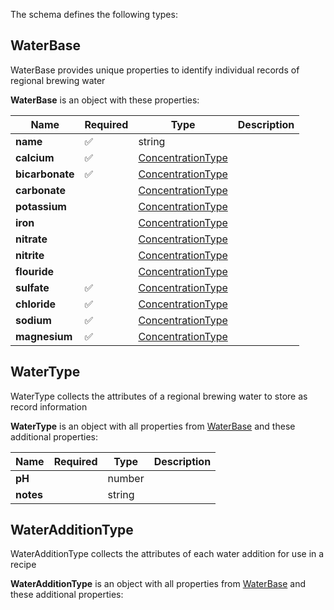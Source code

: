 The schema defines the following types:

## WaterBase 

WaterBase provides unique properties to identify individual records of regional brewing water

**WaterBase** is an object with these properties:

|Name|Required|Type|Description|
|--|--|--|--|
| **name** | :white_check_mark: | string|  |
| **calcium** | :white_check_mark: | [ConcentrationType](measureable_units.json.md#concentrationtype)|  |
| **bicarbonate** | :white_check_mark: | [ConcentrationType](measureable_units.json.md#concentrationtype)|  |
| **carbonate** |  | [ConcentrationType](measureable_units.json.md#concentrationtype)|  |
| **potassium** |  | [ConcentrationType](measureable_units.json.md#concentrationtype)|  |
| **iron** |  | [ConcentrationType](measureable_units.json.md#concentrationtype)|  |
| **nitrate** |  | [ConcentrationType](measureable_units.json.md#concentrationtype)|  |
| **nitrite** |  | [ConcentrationType](measureable_units.json.md#concentrationtype)|  |
| **flouride** |  | [ConcentrationType](measureable_units.json.md#concentrationtype)|  |
| **sulfate** | :white_check_mark: | [ConcentrationType](measureable_units.json.md#concentrationtype)|  |
| **chloride** | :white_check_mark: | [ConcentrationType](measureable_units.json.md#concentrationtype)|  |
| **sodium** | :white_check_mark: | [ConcentrationType](measureable_units.json.md#concentrationtype)|  |
| **magnesium** | :white_check_mark: | [ConcentrationType](measureable_units.json.md#concentrationtype)|  |

## WaterType 

WaterType collects the attributes of a regional brewing water to store as record information

**WaterType** is an object with all properties from [WaterBase](#waterbase) and these additional properties:

|Name|Required|Type|Description|
|--|--|--|--|
| **pH** |  | number|  |
| **notes** |  | string|  |

## WaterAdditionType 

WaterAdditionType collects the attributes of each water addition for use in a recipe

**WaterAdditionType** is an object with all properties from [WaterBase](#waterbase) and these additional properties:


